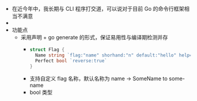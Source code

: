 - 在近今年中，我长期与 CLI 程序打交道，可以说对于目前 Go 的命令行框架相当不满意
-
- 功能点
	- 采用声明 + go generate 的形式，保证易用性与编译期检测并存
		- ```go
		  struct Flag {
		    Name string `flag:"name" shorhand:"n" default:"hello" help="The name"`
		    Perfect bool `reverse:true`
		  }
		  ```
		- 支持自定义 flag 名称，默认名称为 name -> SomeName to some-name
		- bool 类型